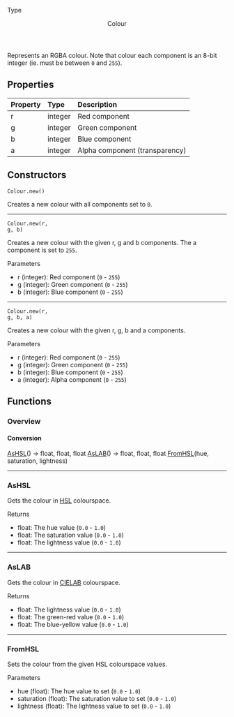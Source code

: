 <subhead>Type</subhead>
<header>Colour</header>

Represents an RGBA colour. Note that colour each component is an 8-bit integer (ie. must be between `0` and `255`).

## Properties

| Property | Type | Description |
|:---------|:-----|:------------|
<prop class="rw">r</prop> | <type>integer</type> | Red component
<prop class="rw">g</prop> | <type>integer</type> | Green component
<prop class="rw">b</prop> | <type>integer</type> | Blue component
<prop class="rw">a</prop> | <type>integer</type> | Alpha component (transparency)

## Constructors

<code><type>Colour</type>.<func>new</func>()</code>

Creates a new colour with all components set to `0`.

---
<code><type>Colour</type>.<func>new</func>(<arg>r</arg>, <arg>g</arg>, <arg>b</arg>)</code>

Creates a new colour with the given <arg>r</arg>, <arg>g</arg> and <arg>b</arg> components. The <prop>a</prop> component is set to `255`.

<listhead>Parameters</listhead>

* <arg>r</arg> (<type>integer</type>): Red component (`0` - `255`)
* <arg>g</arg> (<type>integer</type>): Green component (`0` - `255`)
* <arg>b</arg> (<type>integer</type>): Blue component (`0` - `255`)

---
<code><type>Colour</type>.<func>new</func>(<arg>r</arg>, <arg>g</arg>, <arg>b</arg>, <arg>a</arg>)</code>

Creates a new colour with the given <arg>r</arg>, <arg>g</arg>, <arg>b</arg> and <arg>a</arg> components.

<listhead>Parameters</listhead>

* <arg>r</arg> (<type>integer</type>): Red component (`0` - `255`)
* <arg>g</arg> (<type>integer</type>): Green component (`0` - `255`)
* <arg>b</arg> (<type>integer</type>): Blue component (`0` - `255`)
* <arg>a</arg> (<type>integer</type>): Alpha component (`0` - `255`)

## Functions

### Overview

#### Conversion

<fdef>[AsHSL](#ashsl)() -> <type>float</type>, <type>float</type>, <type>float</type></fdef>
<fdef>[AsLAB](#aslab)() -> <type>float</type>, <type>float</type>, <type>float</type></fdef>
<fdef>[FromHSL](#fromhsl)(<arg>hue</arg>, <arg>saturation</arg>, <arg>lightness</arg>)</fdef>

---
### AsHSL

Gets the colour in [HSL](https://en.wikipedia.org/wiki/HSL_and_HSV) colourspace.

<listhead>Returns</listhead>

* <type>float</type>: The hue value (`0.0` - `1.0`)
* <type>float</type>: The saturation value (`0.0` - `1.0`)
* <type>float</type>: The lightness value (`0.0` - `1.0`)

---
### AsLAB

Gets the colour in [CIELAB](https://en.wikipedia.org/wiki/CIELAB_color_space) colourspace.

<listhead>Returns</listhead>

* <type>float</type>: The lightness value (`0.0` - `1.0`)
* <type>float</type>: The green-red value (`0.0` - `1.0`)
* <type>float</type>: The blue-yellow value (`0.0` - `1.0`)

---
### FromHSL

Sets the colour from the given HSL colourspace values.

<listhead>Parameters</listhead>

* <arg>hue</arg> (<type>float</type>): The hue value to set (`0.0` - `1.0`)
* <arg>saturation</arg> (<type>float</type>): The saturation value to set (`0.0` - `1.0`)
* <arg>lightness</arg> (<type>float</type>): The lightness value to set (`0.0` - `1.0`)
